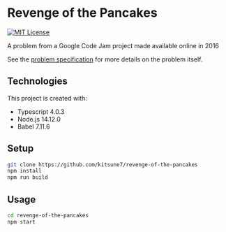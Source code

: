 # Revenge of the Pancakes

[![MIT License][mit-license-image]][mit-license-url]

A problem from a Google Code Jam project made available online in 2016

[mit-license-url]: LICENSE
[mit-license-image]: https://camo.githubusercontent.com/d59450139b6d354f15a2252a47b457bb2cc43828/68747470733a2f2f696d672e736869656c64732e696f2f6e706d2f6c2f7365727665726c6573732e737667

See the [problem specification](documentation/ProblemSpec.md) for more details on the problem itself.

## Technologies

This project is created with:

- Typescript 4.0.3
- Node.js 14.12.0
- Babel 7.11.6

## Setup

```bash
git clone https://github.com/kitsune7/revenge-of-the-pancakes
npm install
npm run build
```

## Usage

```bash
cd revenge-of-the-pancakes
npm start
```
